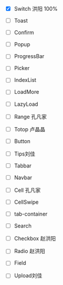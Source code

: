 - [x] Switch    洪阳    100%
- [ ] Toast 
- [ ] Confirm 
- [ ] Popup 
- [ ] ProgressBar 
- [ ] Picker 
- [ ] IndexList
- [ ] LoadMore
- [ ] LazyLoad
- [ ] Range 孔凡家
- [ ] Totop 卢晶晶
- [ ] Button
- [ ] Tips刘佳
- [ ] Tabbar
- [ ] Navbar
- [ ] Cell 孔凡家
- [ ] CellSwipe
- [ ] tab-container
- [ ] Search
- [ ] Checkbox 赵洪阳
- [ ] Radio 赵洪阳
- [ ] Field
- [ ] Upload刘佳

